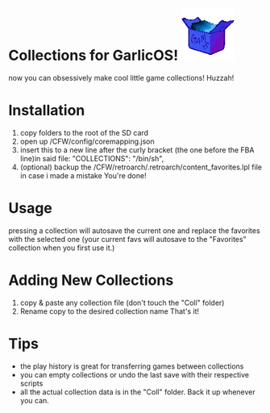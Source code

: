 # Collections for GarlicOS! ![a](https://raw.githubusercontent.com/denizonm/Collections-for-GarlicOS/main/CFW/skin/system/COLLECTIONS.png)
now you can obsessively make cool little game collections! Huzzah!

# Installation
1. copy folders to the root of the SD card
2. open up /CFW/config/coremapping.json
3. insert this to a new line after the curly bracket (the one before the FBA line)in said file:
    "COLLECTIONS": "/bin/sh",
4. (optional) backup the /CFW/retroarch/.retroarch/content_favorites.lpl file in case i made a mistake
You're done!

# Usage
pressing a collection will autosave the current one and replace the favorites with the selected one
(your current favs will autosave to the "Favorites" collection when you first use it.)

# Adding New Collections
1. copy & paste any collection file (don't touch the "Coll" folder)
2. Rename copy to the desired collection name
That's it!

# Tips
- the play history is great for transferring games between collections
- you can empty collections or undo the last save with their respective scripts
- all the actual collection data is in the "Coll" folder. Back it up whenever you can.
